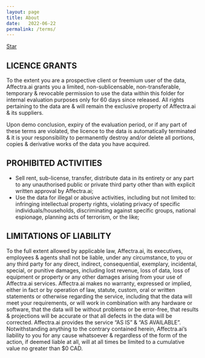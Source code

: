 ```yaml
---
layout: page
title: About
date:   2022-06-22
permalink: /terms/
---
```


<a class="github-button" href="https://github.com/sharu725/cards" data-style="mega" data-count-href="/sharu725/cards/stargazers" data-count-api="/repos/sharu725/cards#stargazers_count" data-count-aria-label="# stargazers on GitHub" aria-label="Star sharu725/cards on GitHub">Star</a>

<script async defer src="https://buttons.github.io/buttons.js"></script>


## LICENCE GRANTS
To the extent you are a prospective client or freemium user of the data, Affectra.ai grants you a limited, non-sublicensable, non-transferable, temporary & revocable permission to use the data within this folder for internal evaluation purposes only for 60 days since released. All rights pertaining to the data are & will remain the exclusive property of Affectra.ai & its suppliers. 

Upon demo conclusion, expiry of the evaluation period, or if any part of these terms are violated, the licence to the data is automatically terminated & it is your responsibility to permanently destroy and/or delete all portions, copies & derivative works of the data you have acquired.

## PROHIBITED ACTIVITIES
* Sell rent, sub-license, transfer, distribute data in its entirety or any part to any unauthorised public or private third party other than with explicit written approval by Affectra.ai;
* Use the data for illegal or abusive activities, including but not limited to: infringing intellectual property rights, violating privacy of specific individuals/households, discriminating against specific groups, national espionage, planning acts of terrorism, or the like;

## LIMITATIONS OF LIABILITY
To the full extent allowed by applicable law, Affectra.ai, its executives, employees & agents shall not be liable, under any circumstance, to you or any third party for any direct, indirect, consequential, exemplary, incidental, special, or punitive damages, including lost revenue, loss of data, loss of equipment or property or any other damages arising from your use of Affectra.ai services. Affectra.ai makes no warranty, expressed or implied, either in fact or by operation of law, statute, custom, oral or written statements or otherwise regarding the service, including that the data will meet your requirements, or will work in combination with any hardware or software, that the data will be without problems or be error-free, that results & projections will be accurate or that all defects in the data will be corrected. Affectra.ai provides the service “AS IS” & “AS AVAILABLE”. Notwithstanding anything to the contrary contained herein, Affectra.ai’s liability to you for any cause whatsoever & regardless of the form of the action, if deemed liable at all, will at all times be limited to a cumulative value no greater than $0 CAD.
